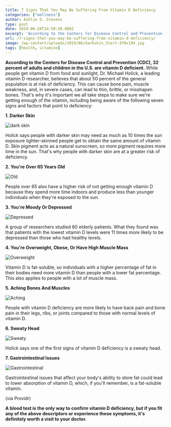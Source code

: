 ```yaml
---
title: 7 Signs That You May Be Suffering From Vitamin D Deficiency
categories: ["wellness"]
author: Ashlie D. Stevens
type: post
date: 2019-06-28T14:59:50.000Z
excerpt: 'According to the Centers for Disease Control and Prevention (CDC), 32 percent of adults and children in the U.S. are vitamin D deficient.'
url: /7-signs-that-you-may-be-suffering-from-vitamin-d-deficiency/
image: /wp-content/uploads/2019/06/darkskin_Start-370x194.jpg
tags: [health, vitamine]
---
```


**According to the Centers for Disease Control and Prevention (CDC), 32 percent of adults and children in the U.S. are vitamin D deficient.** While people get vitamin D from food and sunlight, Dr. Michael Holick, a leading vitamin D researcher, believes that about 50 percent of the general population is at risk of deficiency. This can cause bone pain, muscle weakness, and, in severe cases, can lead to thin, brittle, or misshapen bones. That's why it's important we all take steps to make sure we're getting enough of the vitamin, including being aware of the following seven signs and factors that point to deficiency:

**1. Darker Skin**

![dark skin](/wp-content/uploads/2019/06/dark-skin-249x300.jpg)

Holick says people with darker skin may need as much as 10 times the sun exposure lighter-skinned people get to obtain the same amount of vitamin D. Skin pigment acts as a natural sunscreen, so more pigment requires more time in the sun. That's why people with darker skin are at a greater risk of deficiency.

**2. You're Over 65 Years Old**

![Old](/wp-content/uploads/2019/06/Old-300x296.jpg)

People over 65 also have a higher risk of not getting enough vitamin D because they spend more time indoors and produce less than younger individuals when they're exposed to the sun.

**3. You're Moody Or Depressed**

![Depressed](/wp-content/uploads/2019/06/Depressed-300x169.jpg)

A group of researchers studied 80 elderly patients. What they found was that patients with the lowest vitamin D levels were 11 times more likely to be depressed than those who had healthy levels.

**4. You're Overweight, Obese, Or Have High Muscle Mass**

![Overweight](/wp-content/uploads/2019/06/Overweight-300x199.jpg)

Vitamin D is fat-soluble, so individuals with a higher percentage of fat in their bodies need more vitamin D than people with a lower fat percentage. This also applies to people with a lot of muscle mass.

**5. Aching Bones And Muscles**

![Aching](/wp-content/uploads/2019/06/Aching-300x199.jpg)

People with vitamin D deficiency are more likely to have back pain and bone pain in their legs, ribs, or joints compared to those with normal levels of vitamin D.

**6. Sweaty Head**

![Sweaty](/wp-content/uploads/2019/06/Sweaty-300x199.jpg)

Holick says one of the first signs of vitamin D deficiency is a sweaty head.

**7. Gastrointestinal Issues**

![Gastrointestinal](/wp-content/uploads/2019/06/Gastrointestinal-300x200.jpg)

Gastrointestinal issues that affect your body's ability to store fat could lead to lower absorption of vitamin D, which, if you'll remember, is a fat-soluble vitamin.

(via Providr)

**A blood test is the only way to confirm vitamin D deficiency, but if you fit any of the above descriptors or experience these symptoms, it's definitely worth a visit to your doctor.**
